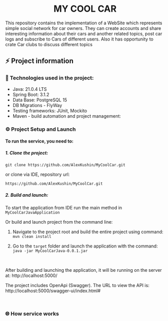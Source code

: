 <h1 align="center">MY COOL CAR</h1>
This repository contains the implementation of a WebSite which represents simple social network for car owners. 
They can create accounts and share interesting information about their cars and another related topics,
post car logs and subscribe to Cars of different users.
Also it has opportunity to crate Car clubs to discuss different topics 


<h2> ⚡ Project information</h2>





<h3>🔧 Technologies used in the project:</h3>

- Java: 21.0.4 LTS
- Spring Boot: 3.1.2
- Data Base: PostgreSQL 15
- DB Migrations - FlyWay
- Testing frameworks: JUnit, Mockito
- Maven - build automation and project management:


<h3>⚙ Project Setup and Launch</h3>

<h4>To run the service, you need to:</h4>
<h5>1. Clone the project:</h5>

```git clone https://github.com/AlexKushin/MyCoolCar.git```


  or clone via IDE, repository url: 
  
```https://github.com/AlexKushin/MyCoolCar.git```

<h5>2. Build and launch:</h5>


To start the application from IDE run the main method in ```MyCoolCarJavaApplication```

Or build and launch project from the command line:

1. Navigate to the project root and build the entire project using command: ```mvn clean install```

2. Go to the ```target``` folder and launch the application with the command: ```java -jar MyCoolCarJava-0.0.1.jar```

<br>

After building and launching the application, it will be running on the server at: http://localhost:5000/

The project includes OpenApi (Swagger). The URL to view the API is: http://localhost:5000/swagger-ui/index.html#

<br>
<h3>🌐 How service works</h3>






